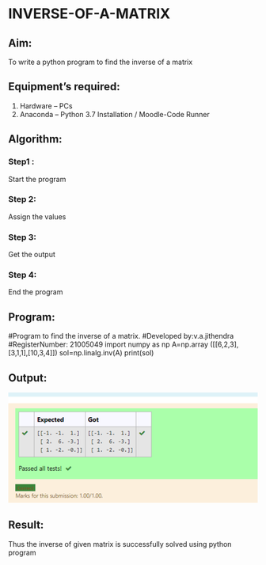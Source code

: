 # INVERSE-OF-A-MATRIX
## Aim:
To write a python program to find the inverse of a matrix
## Equipment’s required:
1. 	Hardware – PCs
2. 	Anaconda – Python 3.7 Installation / Moodle-Code Runner
## Algorithm:
### Step1 : 
Start the program
### Step 2: 
Assign the values
### Step 3: 
Get the output
### Step 4: 
End the program

## Program:
#Program to find the inverse of a matrix.
#Developed by:v.a.jithendra
#RegisterNumber: 21005049
import numpy as np
A=np.array ([[6,2,3],[3,1,1],[10,3,4]])
sol=np.linalg.inv(A)
print(sol)
## Output:
![output](https://github.com/jithendra2004/INVERSE-OF-A-MATRIX/blob/main/IOM.png?raw=true)


## Result:
Thus the inverse of given matrix is successfully solved using python program

